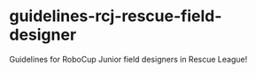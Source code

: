 # guidelines-rcj-rescue-field-designer
Guidelines for RoboCup Junior field designers in Rescue League! 

